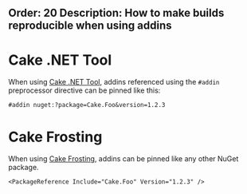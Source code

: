 Order: 20
Description: How to make builds reproducible when using addins
---

# Cake .NET Tool

When using [Cake .NET Tool], addins referenced using the `#addin` preprocessor directive can be pinned like this:

```
#addin nuget:?package=Cake.Foo&version=1.2.3
```

# Cake Frosting

When using [Cake Frosting], addins can be pinned like any other NuGet package.

```
<PackageReference Include="Cake.Foo" Version="1.2.3" />
```

[Cake .NET Tool]: /docs/running-builds/runners/dotnet-tool
[Cake Frosting]: /docs/running-builds/runners/cake-frosting
